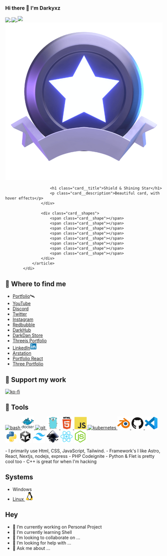 ### Hi there 👋 I'm Darkyxz
<a href="darkdan.netlify.app">
  <img align="center" src="https://github-readme-stats.vercel.app/api?username=darkyxz&line_height=40&hide=contribs,prs&show_icons=true&count_private=true&theme=radical" />
  <img align="center" src="https://github-readme-stats.vercel.app/api/top-langs/?username=darkyxz&langs_count=3&theme=radical" />
  <img src="https://github-readme-streak-stats.herokuapp.com?user=darkyxz&theme=radical&mode=weekly" />
</a>
<link rel="stylesheet" href="assets/css/styles.css">
<div class="card">
            <div class="card__container">
                <article class="card__article">
                    <div class="card__data">
                        <img src="assets/img/img1.png" alt="card image" class="card__img">
    
                        <h1 class="card__title">Shield & Shining Star</h1>
                        <p class="card__description">Beautiful card, with hover effects</p>
                    </div>
    
                    <div class="card__shapes">
                        <span class="card__shape"></span>
                        <span class="card__shape"></span>
                        <span class="card__shape"></span>
                        <span class="card__shape"></span>
                        <span class="card__shape"></span>
                        <span class="card__shape"></span>
                        <span class="card__shape"></span>
                        <span class="card__shape"></span>
                    </div>
                </article>
            </di>
  </div>

## 📑 Where to find me

- [Portfolio](d4n-portfolio.netlify.app)🛰
- [YouTube](https://www.youtube.com/c/)
- [Discord](https://discord.com/invite/ebEdpuFz)
- [Twitter](https://twitter.com/)
- [Instagram](https://www.instagram.com/d4n_4rt/)
- [Redbubble](https://www.redbubble.com/people/D4rkDan/shop?asc=u)
- [DarkHub](darkdan.ihostfull.com)
- [DarkDan Store](e-commercedd.netlify.app)
- [Threejs Portfolio](darkdan.byethost32.com)
- [LinkedIn](linkedin.com/in/d4nielleon)<img src="https://raw.githubusercontent.com/devicons/devicon/master/icons/linkedin/linkedin-original.svg" alt="linux" width="20" height="20"/>
- [Arstation](artstation.com/d4rkd4n)
- [Portfolio React](darkdan.netlify.app)
- [Three Portfolio](3danjs.netlify.app)


## 🥰 Support my work
[![ko-fi](https://ko-fi.com/img/githubbutton_sm.svg)](https://ko-fi.com/L4L8K1MRO)

## 🤖 Tools
<p align="left"> <a href="https://www.gnu.org/software/bash/" target="_blank" rel="noreferrer"> <img src="https://www.vectorlogo.zone/logos/gnu_bash/gnu_bash-icon.svg" alt="bash" width="40" height="40"/> </a> <a href="https://www.docker.com/" target="_blank" rel="noreferrer"> <img src="https://raw.githubusercontent.com/devicons/devicon/master/icons/docker/docker-original-wordmark.svg" alt="docker" width="40" height="40"/> </a> <a href="https://git-scm.com/" target="_blank" rel="noreferrer"> <img src="https://www.vectorlogo.zone/logos/git-scm/git-scm-icon.svg" alt="git" width="40" height="40"/> </a> <a href="https://golang.org" target="_blank" rel="noreferrer"> <img src="https://raw.githubusercontent.com/devicons/devicon/master/icons/go/go-original.svg" alt="go" width="40" height="40"/> </a> <a href="https://www.w3.org/html/" target="_blank" rel="noreferrer"> <img src="https://raw.githubusercontent.com/devicons/devicon/master/icons/html5/html5-original-wordmark.svg" alt="html5" width="40" height="40"/> </a> <a href="https://developer.mozilla.org/en-US/docs/Web/JavaScript" target="_blank" rel="noreferrer"> <img src="https://raw.githubusercontent.com/devicons/devicon/master/icons/javascript/javascript-original.svg" alt="javascript" width="40" height="40"/> </a> <a href="https://kubernetes.io" target="_blank" rel="noreferrer"> <img src="https://www.vectorlogo.zone/logos/kubernetes/kubernetes-icon.svg" alt="kubernetes" width="40" height="40"/> </a> <a href="https://www.blender.org/" target="_blank" rel="noreferrer"> <img src="https://raw.githubusercontent.com/devicons/devicon/master/icons/blender/blender-original.svg" alt="Blender" width="40" height="40"/> </a>
<a href="https://www.github.com/" target="_blank" rel="noreferrer"> <img src="https://raw.githubusercontent.com/devicons/devicon/master/icons/github/github-original.svg" alt="Github" width="40" height="40"/> </a>
<img src="https://raw.githubusercontent.com/devicons/devicon/master/icons/vscode/vscode-original.svg" alt="vscode" width="40" height="40"/>
<img src="https://raw.githubusercontent.com/devicons/devicon/master/icons/python/python-original.svg" alt="python" width="40" height="40"/>
<img src="https://raw.githubusercontent.com/devicons/devicon/master/icons/unity/unity-original.svg" alt="unity" width="40" height="40"/>
<img src="https://raw.githubusercontent.com/devicons/devicon/master/icons/tailwindcss/tailwindcss-plain.svg" alt="tailwindcss" width="40" height="40"/>
<img src="https://raw.githubusercontent.com/devicons/devicon/master/icons/inkscape/inkscape-original.svg" alt="inkscape" width="40" height="40"/>
<img src="https://raw.githubusercontent.com/devicons/devicon/master/icons/react/react-original.svg" alt="inkscape" width="40" height="40"/>
 <img src="https://raw.githubusercontent.com/devicons/devicon/master/icons/nodejs/nodejs-original.svg" alt="nodejs" width="40" height="40"/>
</p>
- I primarily use Html, CSS, JavaScript, Tailwind. 
- Framework's I like Astro, React, Nextjs, nodejs, express
- PHP Codeignite
- Python & Flet is pretty cool too
- C++ is great for when I'm hacking

 ## Systems
 - Windows
 - <a href="https://www.linux.org/" target="_blank" rel="noreferrer"> Linux <img src="https://raw.githubusercontent.com/devicons/devicon/master/icons/linux/linux-original.svg" alt="linux" width="28" height="28"/> </a>

## Hey
- 🔭 I’m currently working on Personal Project
- 🌱 I’m currently learning  Shell
- 👯 I’m looking to collaborate on ...
- 🤔 I’m looking for help with ...
- 💬 Ask me about ...
<!--
**Darkyxz/darkyxz** is a ✨ _special_ ✨ repository because its `README.md` (this file) appears on your GitHub profile.

Here are some ideas to get you started:


- 📫 How to reach me: ...
- 😄 Pronouns: ...
- ⚡ Fun fact: ...
-->
